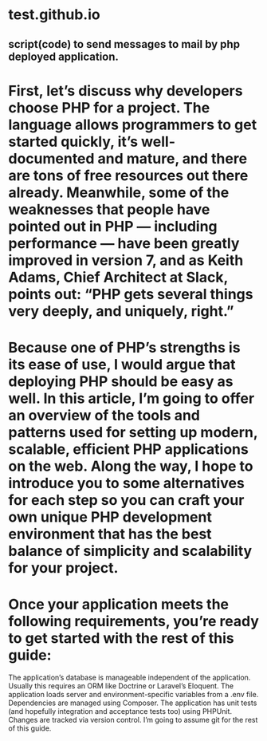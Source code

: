 # test.github.io
## script(code) to send messages to mail by php deployed application.

# First, let’s discuss why developers choose PHP for a project. The language allows programmers to get started quickly, it’s well-documented and mature, and there are tons of free resources out there already. Meanwhile, some of the weaknesses that people have pointed out in PHP — including performance — have been greatly improved in version 7, and as Keith Adams, Chief Architect at Slack, points out: “PHP gets several things very deeply, and uniquely, right.”

# Because one of PHP’s strengths is its ease of use, I would argue that deploying PHP should be easy as well. In this article, I’m going to offer an overview of the tools and patterns used for setting up modern, scalable, efficient PHP applications on the web. Along the way, I hope to introduce you to some alternatives for each step so you can craft your own unique PHP development environment that has the best balance of simplicity and scalability for your project.

# Once your application meets the following requirements, you’re ready to get started with the rest of this guide:

The application’s database is manageable independent of the application. Usually this requires an ORM like Doctrine or Laravel’s Eloquent.
The application loads server and environment-specific variables from a .env file.
Dependencies are managed using Composer.
The application has unit tests (and hopefully integration and acceptance tests too) using PHPUnit.
Changes are tracked via version control. I’m going to assume git for the rest of this guide.
